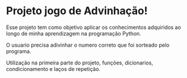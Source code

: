 # Projeto jogo de Advinhação!
<p>Esse projeto tem como objetivo aplicar os conhecimentos adquiridos ao longo de minha aprendizagem na programação Python.</p>
<p>O usuario precisa adivinhar o numero correto que foi sorteado pelo programa.</p>
<p>Utilização na primeira parte do projeto, funções, dicionarios, condicionamento e laços de repetição.</p>
